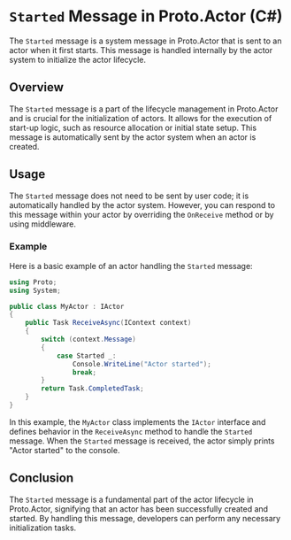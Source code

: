 
# `Started` Message in Proto.Actor (C#)

The `Started` message is a system message in Proto.Actor that is sent to an actor when it first starts. This message is handled internally by the actor system to initialize the actor lifecycle.

## Overview

The `Started` message is a part of the lifecycle management in Proto.Actor and is crucial for the initialization of actors. It allows for the execution of start-up logic, such as resource allocation or initial state setup. This message is automatically sent by the actor system when an actor is created.

## Usage

The `Started` message does not need to be sent by user code; it is automatically handled by the actor system. However, you can respond to this message within your actor by overriding the `OnReceive` method or by using middleware.

### Example

Here is a basic example of an actor handling the `Started` message:

```csharp
using Proto;
using System;

public class MyActor : IActor
{
    public Task ReceiveAsync(IContext context)
    {
        switch (context.Message)
        {
            case Started _:
                Console.WriteLine("Actor started");
                break;
        }
        return Task.CompletedTask;
    }
}
```

In this example, the `MyActor` class implements the `IActor` interface and defines behavior in the `ReceiveAsync` method to handle the `Started` message. When the `Started` message is received, the actor simply prints "Actor started" to the console.

## Conclusion

The `Started` message is a fundamental part of the actor lifecycle in Proto.Actor, signifying that an actor has been successfully created and started. By handling this message, developers can perform any necessary initialization tasks.
